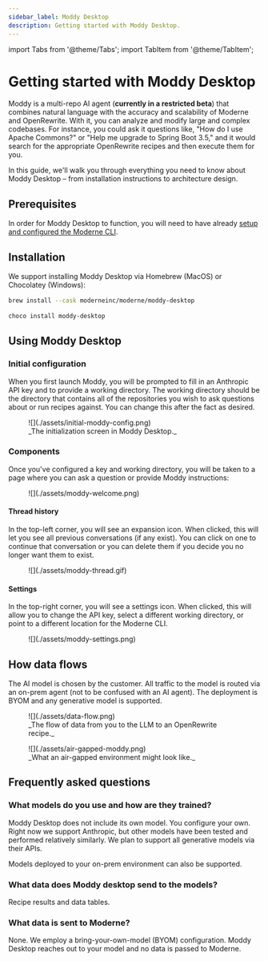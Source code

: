 ```yaml
---
sidebar_label: Moddy Desktop
description: Getting started with Moddy Desktop.
---
```


import Tabs from '@theme/Tabs';
import TabItem from '@theme/TabItem';

# Getting started with Moddy Desktop

Moddy is a multi-repo AI agent (**currently in a restricted beta**) that combines natural language with the accuracy and scalability of Moderne and OpenRewrite. With it, you can analyze and modify large and complex codebases. For instance, you could ask it questions like, "How do I use Apache Commons?" or "Help me upgrade to Spring Boot 3.5," and it would search for the appropriate OpenRewrite recipes and then execute them for you.

In this guide, we'll walk you through everything you need to know about Moddy Desktop – from installation instructions to architecture design.

## Prerequisites

In order for Moddy Desktop to function, you will need to have already [setup and configured the Moderne CLI](./cli-intro.md).

## Installation

We support installing Moddy Desktop via Homebrew (MacOS) or Chocolatey (Windows):

<Tabs>
<TabItem value="homebrew" label="Homebrew (MacOS)">

```bash
brew install --cask moderneinc/moderne/moddy-desktop
```

</TabItem>

<TabItem value="chocolatey" label="Chocolatey (Windows)">

```bash
choco install moddy-desktop
```
</TabItem>
</Tabs>

## Using Moddy Desktop

### Initial configuration

When you first launch Moddy, you will be prompted to fill in an Anthropic API key and to provide a working directory. The working directory should be the directory that contains all of the repositories you wish to ask questions about or run recipes against. You can change this after the fact as desired.

<figure>
  ![](./assets/initial-moddy-config.png)
  <figcaption>_The initialization screen in Moddy Desktop._</figcaption>
</figure>

### Components

Once you've configured a key and working directory, you will be taken to a page where you can ask a question or provide Moddy instructions:

<figure>
  ![](./assets/moddy-welcome.png)
  <figcaption></figcaption>
</figure>

#### Thread history

In the top-left corner, you will see an expansion icon. When clicked, this will let you see all previous conversations (if any exist). You can click on one to continue that conversation or you can delete them if you decide you no longer want them to exist.

<figure>
  ![](./assets/moddy-thread.gif)
  <figcaption></figcaption>
</figure>

#### Settings

In the top-right corner, you will see a settings icon. When clicked, this will allow you to change the API key, select a different working directory, or point to a different location for the Moderne CLI.

<figure>
  ![](./assets/moddy-settings.png)
  <figcaption></figcaption>
</figure>

## How data flows

The AI model is chosen by the customer. All traffic to the model is routed via an on-prem agent (not to be confused with an AI agent). The deployment is BYOM and any generative model is supported.

<figure>
  ![](./assets/data-flow.png)
  <figcaption>_The flow of data from you to the LLM to an OpenRewrite recipe._</figcaption>
</figure>

<figure>
  ![](./assets/air-gapped-moddy.png)
  <figcaption>_What an air-gapped environment might look like._</figcaption>
</figure>

## Frequently asked questions

### What models do you use and how are they trained?

Moddy Desktop does not include its own model. You configure your own. Right now we support Anthropic, but other models have been tested and performed relatively similarly. We plan to support all generative models via their APIs.

Models deployed to your on-prem environment can also be supported.

### What data does Moddy desktop send to the models?

Recipe results and data tables.

### What data is sent to Moderne?

None. We employ a bring-your-own-model (BYOM) configuration. Moddy Desktop reaches out to your model and no data is passed to Moderne.
